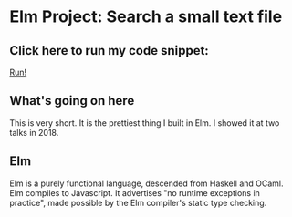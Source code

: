 # Elm Project: Search a small text file
## Click here to run my code snippet: 
 [Run!](http://littlefurnace.com/elm)
## What's going on here
This is very short.  It is the prettiest thing I built in Elm. I showed it at two talks in 2018.
## Elm
Elm is a purely functional language, descended from Haskell and OCaml.  Elm compiles to Javascript. It advertises "no runtime exceptions in practice", made possible by the Elm compiler's static type checking. 
